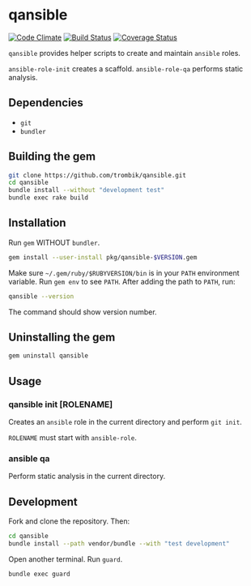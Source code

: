 # qansible

[![Code Climate](https://codeclimate.com/github/trombik/qansible/badges/gpa.svg)](https://codeclimate.com/github/trombik/qansible)
[![Build Status](https://travis-ci.org/trombik/qansible.svg?branch=master)](https://travis-ci.org/trombik/qansible)
[![Coverage Status](https://coveralls.io/repos/github/trombik/qansible/badge.svg?branch=master)](https://coveralls.io/github/trombik/qansible?branch=master)

`qansible` provides helper scripts to create and maintain `ansible` roles.

`ansible-role-init` creates a scaffold. `ansible-role-qa` performs static
analysis.

## Dependencies

* `git`
* `bundler`

## Building the gem

```sh
git clone https://github.com/trombik/qansible.git
cd qansible
bundle install --without "development test"
bundle exec rake build
```

## Installation

Run `gem` WITHOUT `bundler`.

```sh
gem install --user-install pkg/qansible-$VERSION.gem
```

Make sure `~/.gem/ruby/$RUBYVERSION/bin` is in your `PATH` environment
variable. Run `gem env` to see `PATH`. After adding the path to `PATH`, run:

```sh
qansible --version
```

The command should show version number.

## Uninstalling the gem

```sh
gem uninstall qansible
```

## Usage

### qansible init [ROLENAME]

Creates an `ansible` role in the current directory and perform `git init`.

`ROLENAME` must start with `ansible-role`.

### ansible qa

Perform static analysis in the current directory.

## Development

Fork and clone the repository. Then:

```sh
cd qansible
bundle install --path vendor/bundle --with "test development"
```

Open another terminal. Run `guard`.

```sh
bundle exec guard
```
